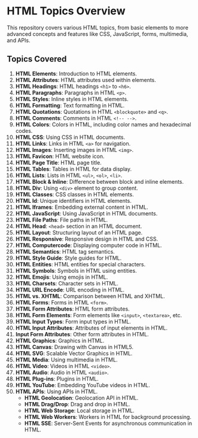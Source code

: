 # HTML Topics Overview

This repository covers various HTML topics, from basic elements to more advanced concepts and features like CSS, JavaScript, forms, multimedia, and APIs.

## Topics Covered

1. **HTML Elements**: Introduction to HTML elements.
2. **HTML Attributes**: HTML attributes used within elements.
3. **HTML Headings**: HTML headings `<h1>` to `<h6>`.
4. **HTML Paragraphs**: Paragraphs in HTML `<p>`.
5. **HTML Styles**: Inline styles in HTML elements.
6. **HTML Formatting**: Text formatting in HTML.
7. **HTML Quotations**: Quotations in HTML `<blockquote>` and `<q>`.
8. **HTML Comments**: Comments in HTML `<!-- -->`.
9. **HTML Colors**: Colors in HTML, including color names and hexadecimal codes.
10. **HTML CSS**: Using CSS in HTML documents.
11. **HTML Links**: Links in HTML `<a>` for navigation.
12. **HTML Images**: Inserting images in HTML `<img>`.
13. **HTML Favicon**: HTML website icon.
14. **HTML Page Title**: HTML page title.
15. **HTML Tables**: Tables in HTML for data display.
16. **HTML Lists**: Lists in HTML `<ul>`, `<ol>`, `<li>`.
17. **HTML Block & Inline**: Difference between block and inline elements.
18. **HTML Div**: Using `<div>` element to group content.
19. **HTML Classes**: CSS classes in HTML elements.
20. **HTML Id**: Unique identifiers in HTML elements.
21. **HTML Iframes**: Embedding external content in HTML.
22. **HTML JavaScript**: Using JavaScript in HTML documents.
23. **HTML File Paths**: File paths in HTML.
24. **HTML Head**: `<head>` section in an HTML document.
25. **HTML Layout**: Structuring layout of an HTML page.
26. **HTML Responsive**: Responsive design in HTML and CSS.
27. **HTML Computercode**: Displaying computer code in HTML.
28. **HTML Semantics**: HTML tag semantics.
29. **HTML Style Guide**: Style guides for HTML.
30. **HTML Entities**: HTML entities for special characters.
31. **HTML Symbols**: Symbols in HTML using entities.
32. **HTML Emojis**: Using emojis in HTML.
33. **HTML Charsets**: Character sets in HTML.
34. **HTML URL Encode**: URL encoding in HTML.
35. **HTML vs. XHTML**: Comparison between HTML and XHTML.
36. **HTML Forms**: Forms in HTML `<form>`.
37. **HTML Form Attributes**: HTML form attributes.
38. **HTML Form Elements**: Form elements like `<input>`, `<textarea>`, etc.
39. **HTML Input Types**: Form input types in HTML.
40. **HTML Input Attributes**: Attributes of input elements in HTML.
41. **Input Form Attributes**: Other form attributes in HTML.
42. **HTML Graphics**: Graphics in HTML.
43. **HTML Canvas**: Drawing with Canvas in HTML5.
44. **HTML SVG**: Scalable Vector Graphics in HTML.
45. **HTML Media**: Using multimedia in HTML.
46. **HTML Video**: Videos in HTML `<video>`.
47. **HTML Audio**: Audio in HTML `<audio>`.
48. **HTML Plug-ins**: Plugins in HTML.
49. **HTML YouTube**: Embedding YouTube videos in HTML.
50. **HTML APIs**: Using APIs in HTML.
    - **HTML Geolocation**: Geolocation API in HTML.
    - **HTML Drag/Drop**: Drag and drop in HTML.
    - **HTML Web Storage**: Local storage in HTML.
    - **HTML Web Workers**: Workers in HTML for background processing.
    - **HTML SSE**: Server-Sent Events for asynchronous communication in HTML.
